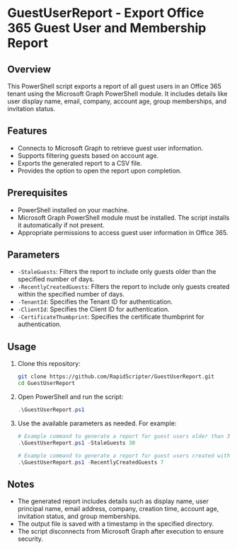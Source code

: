 # GuestUserReport - Export Office 365 Guest User and Membership Report

## Overview
This PowerShell script exports a report of all guest users in an Office 365 tenant using the Microsoft Graph PowerShell module. It includes details like user display name, email, company, account age, group memberships, and invitation status.

## Features

- Connects to Microsoft Graph to retrieve guest user information.
- Supports filtering guests based on account age.
- Exports the generated report to a CSV file.
- Provides the option to open the report upon completion.

## Prerequisites

- PowerShell installed on your machine.
- Microsoft Graph PowerShell module must be installed. The script installs it automatically if not present.
- Appropriate permissions to access guest user information in Office 365.

## Parameters

- `-StaleGuests`: Filters the report to include only guests older than the specified number of days.
- `-RecentlyCreatedGuests`: Filters the report to include only guests created within the specified number of days.
- `-TenantId`: Specifies the Tenant ID for authentication.
- `-ClientId`: Specifies the Client ID for authentication.
- `-CertificateThumbprint`: Specifies the certificate thumbprint for authentication.

## Usage

1. Clone this repository:
   ```bash
   git clone https://github.com/RapidScripter/GuestUserReport.git
   cd GuestUserReport
   ```

2. Open PowerShell and run the script:
   ```powershell
   .\GuestUserReport.ps1
   ```

3. Use the available parameters as needed. For example:
   ```powershell
   # Example command to generate a report for guest users older than 30 days
   .\GuestUserReport.ps1 -StaleGuests 30

   # Example command to generate a report for guest users created within the last 7 days
   .\GuestUserReport.ps1 -RecentlyCreatedGuests 7
   ```

## Notes

- The generated report includes details such as display name, user principal name, email address, company, creation time, account age, invitation status, and group memberships.
- The output file is saved with a timestamp in the specified directory.
- The script disconnects from Microsoft Graph after execution to ensure security.
